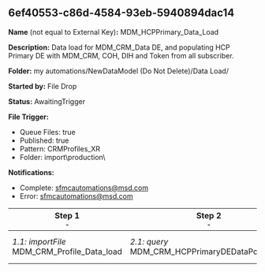 ## 6ef40553-c86d-4584-93eb-5940894dac14

**Name** (not equal to External Key)**:** MDM_HCPPrimary_Data_Load

**Description:** Data load for MDM_CRM_Data DE, and populating HCP Primary DE with MDM_CRM, COH, DIH and Token from all subscriber.

**Folder:** my automations/NewDataModel (Do Not Delete)/Data Load/

**Started by:** File Drop

**Status:** AwaitingTrigger

**File Trigger:**

* Queue Files: true
* Published: true
* Pattern: CRMProfiles_XR
* Folder:  import\production\

**Notifications:**

* Complete: sfmcautomations@msd.com
* Error: sfmcautomations@msd.com

| Step 1<br>_<small>-</small>_ | Step 2<br>_<small>-</small>_ | Step 3<br>_<small>-</small>_ | Step 4<br>_<small>-</small>_ | Step 5<br>_<small>-</small>_ | Step 6<br>_<small>-</small>_ |
| --- | --- | --- | --- | --- | --- |
| _1.1: importFile_<br>MDM_CRM_Profile_Data_load | _2.1: query_<br>MDM_CRM_HCPPrimaryDEDataPopulation | _3.1: query_<br>DIH-HCPPrimaryDEDataPopulation | _4.1: query_<br>ConsentHub-HCPPrimaryDEDataPopulation | _5.1: query_<br>NoPrimaryinCOH-HCPPrimaryDEDataPopulation | _6.1: query_<br>Token-HCPPrimaryDEDataPopulation |
